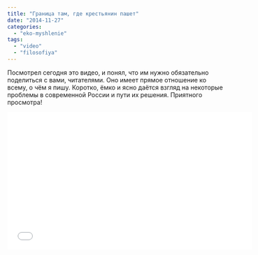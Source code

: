 ```yaml
---
title: "Граница там, где крестьянин пашет"
date: "2014-11-27"
categories: 
  - "eko-myshlenie"
tags: 
  - "video"
  - "filosofiya"
---
```


Посмотрел сегодня это видео, и понял, что им нужно обязательно поделиться с вами, читателями. Оно имеет прямое отношение ко всему, о чём я пишу. Коротко, ёмко и ясно даётся взгляд на некоторые проблемы в современной России и пути их решения. Приятного просмотра!

<iframe src="//www.youtube.com/embed/CJ6PkfA9xEs" width="560" height="315" frameborder="0" allowfullscreen="allowfullscreen"></iframe>
